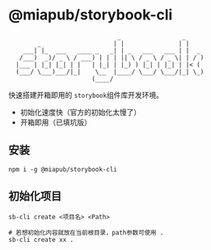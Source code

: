 # @miapub/storybook-cli

```shell
                              _                 _     
        _                    | |               | |    
    ___| |_  ___   ____ _   _| | _   ___   ___ | |  _ 
   /___)  _)/ _ \ / ___) | | | || \ / _ \ / _ \| | / )
  |___ | |_| |_| | |   | |_| | |_) ) |_| | |_| | |< ( 
  (___/ \___)___/|_|    \__  |____/ \___/ \___/|_| \_)
                       (____/   
```                      

快速搭建开箱即用的 `storybook`组件库开发环境。

- 初始化速度快（官方的初始化太慢了）
- 开箱即用（已填坑版）

## 安装

```shell
npm i -g @miapub/storybook-cli
```

## 初始化项目

```shell
sb-cli create <项目名> <Path>

# 若想初始化内容就放在当前根目录，path参数可使用 .
sb-cli create xx .
```

